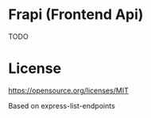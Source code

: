 # Frapi (Frontend Api)

TODO

# License

https://opensource.org/licenses/MIT

Based on express-list-endpoints
